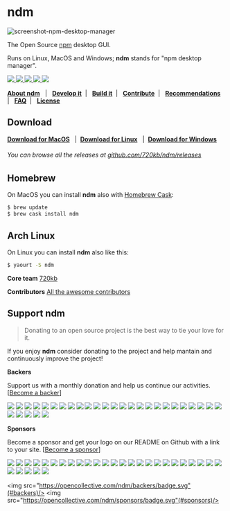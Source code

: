 # ndm

![screenshot-npm-desktop-manager](http://i.imgur.com/7D5EsgW.png)


The Open Source <a href="https://npmjs.com/" target="_blank">npm</a> desktop GUI.

Runs on Linux, MacOS and Windows; **ndm** stands for "npm desktop manager".

<a href="https://github.com/720kb/ndm/releases" target="_blank">
<img src="https://img.shields.io/github/release/720kb/ndm.svg"/>
</a>
<a href="https://travis-ci.org/720kb/ndm/builds" target="_blank">
<img src="https://img.shields.io/travis/720kb/ndm.svg"/>
</a>
<a href="https://ci.appveyor.com/project/45kb/ndm">
<img src="https://ci.appveyor.com/api/projects/status/da313gnkvdbbvflh?svg=true"/>
</a>
<a href="https://720kb.github.io/ndm/" target="_blank">
<img src="https://img.shields.io/github/downloads/720kb/ndm/total.svg"/>
</a>
<a href="https://gitter.im/720kb/ndm" target="_blank">
<img src="https://img.shields.io/gitter/room/ndm/ndm.js.svg"/>
</a>
 <br>
 
<p>
<b><a href="https://github.com/720kb/ndm/blob/master/doc/ABOUT.md">About ndm</a></b> &nbsp; 
  |
  &nbsp; <b><a href="https://github.com/720kb/ndm/blob/master/doc/DEVELOP.md">Develop it</a></b>&nbsp;  |
  &nbsp; <b><a href="https://github.com/720kb/ndm/blob/master/doc/BUILD.md">Build it</a></b>&nbsp; 
  |
  &nbsp; <b><a href="https://github.com/720kb/ndm/blob/master/doc/CONTRIBUTE.md">Contribute</a></b>&nbsp; 
  |
  &nbsp; <b><a href="https://github.com/720kb/ndm/blob/master/doc/RECOMMENDATIONS.md">Recommendations</a></b>&nbsp; 
  |
  &nbsp; <b><a href="https://github.com/720kb/ndm/blob/master/doc/FAQ.md">FAQ</a></b>&nbsp; 
  |
  &nbsp; <b><a href="https://github.com/720kb/ndm/blob/master/LICENSE.md">License</a></b>
  </p>
  

## Download
**[Download for MacOS](https://720kb.github.io/ndm#mac)**  &nbsp; | &nbsp;**[Download for Linux](https://720kb.github.io/ndm#linux)** &nbsp; | &nbsp;**[Download for Windows](https://720kb.github.io/ndm#win)** &nbsp;

###### You can browse all the releases at [github.com/720kb/ndm/releases](https://github.com/720kb/ndm/releases)



## Homebrew

On MacOS you can install **ndm** also with [Homebrew Cask](https://caskroom.github.io/):

```bash
$ brew update
$ brew cask install ndm
```

## Arch Linux

On Linux you can install **ndm** also like this:

```bash
$ yaourt -S ndm
```

**Core team** 
[720kb](https://720kb.net) 

**Contributors** [All the awesome contributors](https://github.com/720kb/ndm/graphs/contributors)


## Support ndm

> Donating to an open source project is the best way to tie your love for it.

If you enjoy **ndm** consider donating to the project and help mantain and continuously improve the project! 

**Backers**

Support us with a monthly donation and help us continue our activities. [[Become a backer](https://opencollective.com/ndm#backer)]
 
 <a href="https://opencollective.com/ndm/backer/0/website" target="_blank"><img src="https://opencollective.com/ndm/backer/0/avatar.svg"></a>
 <a href="https://opencollective.com/ndm/backer/1/website" target="_blank"><img src="https://opencollective.com/ndm/backer/1/avatar.svg"></a>
 <a href="https://opencollective.com/ndm/backer/2/website" target="_blank"><img src="https://opencollective.com/ndm/backer/2/avatar.svg"></a>
 <a href="https://opencollective.com/ndm/backer/3/website" target="_blank"><img src="https://opencollective.com/ndm/backer/3/avatar.svg"></a>
 <a href="https://opencollective.com/ndm/backer/4/website" target="_blank"><img src="https://opencollective.com/ndm/backer/4/avatar.svg"></a>
 <a href="https://opencollective.com/ndm/backer/5/website" target="_blank"><img src="https://opencollective.com/ndm/backer/5/avatar.svg"></a>
 <a href="https://opencollective.com/ndm/backer/6/website" target="_blank"><img src="https://opencollective.com/ndm/backer/6/avatar.svg"></a>
 <a href="https://opencollective.com/ndm/backer/7/website" target="_blank"><img src="https://opencollective.com/ndm/backer/7/avatar.svg"></a>
 <a href="https://opencollective.com/ndm/backer/8/website" target="_blank"><img src="https://opencollective.com/ndm/backer/8/avatar.svg"></a>
 <a href="https://opencollective.com/ndm/backer/9/website" target="_blank"><img src="https://opencollective.com/ndm/backer/9/avatar.svg"></a>
 <a href="https://opencollective.com/ndm/backer/10/website" target="_blank"><img src="https://opencollective.com/ndm/backer/10/avatar.svg"></a>
 <a href="https://opencollective.com/ndm/backer/11/website" target="_blank"><img src="https://opencollective.com/ndm/backer/11/avatar.svg"></a>
 <a href="https://opencollective.com/ndm/backer/12/website" target="_blank"><img src="https://opencollective.com/ndm/backer/12/avatar.svg"></a>
 <a href="https://opencollective.com/ndm/backer/13/website" target="_blank"><img src="https://opencollective.com/ndm/backer/13/avatar.svg"></a>
 <a href="https://opencollective.com/ndm/backer/14/website" target="_blank"><img src="https://opencollective.com/ndm/backer/14/avatar.svg"></a>
 <a href="https://opencollective.com/ndm/backer/15/website" target="_blank"><img src="https://opencollective.com/ndm/backer/15/avatar.svg"></a>
 <a href="https://opencollective.com/ndm/backer/16/website" target="_blank"><img src="https://opencollective.com/ndm/backer/16/avatar.svg"></a>
 <a href="https://opencollective.com/ndm/backer/17/website" target="_blank"><img src="https://opencollective.com/ndm/backer/17/avatar.svg"></a>
 <a href="https://opencollective.com/ndm/backer/18/website" target="_blank"><img src="https://opencollective.com/ndm/backer/18/avatar.svg"></a>
 <a href="https://opencollective.com/ndm/backer/19/website" target="_blank"><img src="https://opencollective.com/ndm/backer/19/avatar.svg"></a>
 <a href="https://opencollective.com/ndm/backer/20/website" target="_blank"><img src="https://opencollective.com/ndm/backer/20/avatar.svg"></a>
 <a href="https://opencollective.com/ndm/backer/21/website" target="_blank"><img src="https://opencollective.com/ndm/backer/21/avatar.svg"></a>
 <a href="https://opencollective.com/ndm/backer/22/website" target="_blank"><img src="https://opencollective.com/ndm/backer/22/avatar.svg"></a>
 <a href="https://opencollective.com/ndm/backer/23/website" target="_blank"><img src="https://opencollective.com/ndm/backer/23/avatar.svg"></a>
 <a href="https://opencollective.com/ndm/backer/24/website" target="_blank"><img src="https://opencollective.com/ndm/backer/24/avatar.svg"></a>
 <a href="https://opencollective.com/ndm/backer/25/website" target="_blank"><img src="https://opencollective.com/ndm/backer/25/avatar.svg"></a>
 <a href="https://opencollective.com/ndm/backer/26/website" target="_blank"><img src="https://opencollective.com/ndm/backer/26/avatar.svg"></a>
 <a href="https://opencollective.com/ndm/backer/27/website" target="_blank"><img src="https://opencollective.com/ndm/backer/27/avatar.svg"></a>
 <a href="https://opencollective.com/ndm/backer/28/website" target="_blank"><img src="https://opencollective.com/ndm/backer/28/avatar.svg"></a>
 <a href="https://opencollective.com/ndm/backer/29/website" target="_blank"><img src="https://opencollective.com/ndm/backer/29/avatar.svg"></a>
 
 **Sponsors**
 
 Become a sponsor and get your logo on our README on Github with a link to your site. [[Become a sponsor](https://opencollective.com/ndm#sponsor)]
 
 <a href="https://opencollective.com/ndm/sponsor/0/website" target="_blank"><img src="https://opencollective.com/ndm/sponsor/0/avatar.svg"></a>
 <a href="https://opencollective.com/ndm/sponsor/1/website" target="_blank"><img src="https://opencollective.com/ndm/sponsor/1/avatar.svg"></a>
 <a href="https://opencollective.com/ndm/sponsor/2/website" target="_blank"><img src="https://opencollective.com/ndm/sponsor/2/avatar.svg"></a>
 <a href="https://opencollective.com/ndm/sponsor/3/website" target="_blank"><img src="https://opencollective.com/ndm/sponsor/3/avatar.svg"></a>
 <a href="https://opencollective.com/ndm/sponsor/4/website" target="_blank"><img src="https://opencollective.com/ndm/sponsor/4/avatar.svg"></a>
 <a href="https://opencollective.com/ndm/sponsor/5/website" target="_blank"><img src="https://opencollective.com/ndm/sponsor/5/avatar.svg"></a>
 <a href="https://opencollective.com/ndm/sponsor/6/website" target="_blank"><img src="https://opencollective.com/ndm/sponsor/6/avatar.svg"></a>
 <a href="https://opencollective.com/ndm/sponsor/7/website" target="_blank"><img src="https://opencollective.com/ndm/sponsor/7/avatar.svg"></a>
 <a href="https://opencollective.com/ndm/sponsor/8/website" target="_blank"><img src="https://opencollective.com/ndm/sponsor/8/avatar.svg"></a>
 <a href="https://opencollective.com/ndm/sponsor/9/website" target="_blank"><img src="https://opencollective.com/ndm/sponsor/9/avatar.svg"></a>
 <a href="https://opencollective.com/ndm/sponsor/10/website" target="_blank"><img src="https://opencollective.com/ndm/sponsor/10/avatar.svg"></a>
 <a href="https://opencollective.com/ndm/sponsor/11/website" target="_blank"><img src="https://opencollective.com/ndm/sponsor/11/avatar.svg"></a>
 <a href="https://opencollective.com/ndm/sponsor/12/website" target="_blank"><img src="https://opencollective.com/ndm/sponsor/12/avatar.svg"></a>
 <a href="https://opencollective.com/ndm/sponsor/13/website" target="_blank"><img src="https://opencollective.com/ndm/sponsor/13/avatar.svg"></a>
 <a href="https://opencollective.com/ndm/sponsor/14/website" target="_blank"><img src="https://opencollective.com/ndm/sponsor/14/avatar.svg"></a>
 <a href="https://opencollective.com/ndm/sponsor/15/website" target="_blank"><img src="https://opencollective.com/ndm/sponsor/15/avatar.svg"></a>
 <a href="https://opencollective.com/ndm/sponsor/16/website" target="_blank"><img src="https://opencollective.com/ndm/sponsor/16/avatar.svg"></a>
 <a href="https://opencollective.com/ndm/sponsor/17/website" target="_blank"><img src="https://opencollective.com/ndm/sponsor/17/avatar.svg"></a>
 <a href="https://opencollective.com/ndm/sponsor/18/website" target="_blank"><img src="https://opencollective.com/ndm/sponsor/18/avatar.svg"></a>
 <a href="https://opencollective.com/ndm/sponsor/19/website" target="_blank"><img src="https://opencollective.com/ndm/sponsor/19/avatar.svg"></a>
 <a href="https://opencollective.com/ndm/sponsor/20/website" target="_blank"><img src="https://opencollective.com/ndm/sponsor/20/avatar.svg"></a>
 <a href="https://opencollective.com/ndm/sponsor/21/website" target="_blank"><img src="https://opencollective.com/ndm/sponsor/21/avatar.svg"></a>
 <a href="https://opencollective.com/ndm/sponsor/22/website" target="_blank"><img src="https://opencollective.com/ndm/sponsor/22/avatar.svg"></a>
 <a href="https://opencollective.com/ndm/sponsor/23/website" target="_blank"><img src="https://opencollective.com/ndm/sponsor/23/avatar.svg"></a>
 <a href="https://opencollective.com/ndm/sponsor/24/website" target="_blank"><img src="https://opencollective.com/ndm/sponsor/24/avatar.svg"></a>
 <a href="https://opencollective.com/ndm/sponsor/25/website" target="_blank"><img src="https://opencollective.com/ndm/sponsor/25/avatar.svg"></a>
 <a href="https://opencollective.com/ndm/sponsor/26/website" target="_blank"><img src="https://opencollective.com/ndm/sponsor/26/avatar.svg"></a>
 <a href="https://opencollective.com/ndm/sponsor/27/website" target="_blank"><img src="https://opencollective.com/ndm/sponsor/27/avatar.svg"></a>
 <a href="https://opencollective.com/ndm/sponsor/28/website" target="_blank"><img src="https://opencollective.com/ndm/sponsor/28/avatar.svg"></a>
 <a href="https://opencollective.com/ndm/sponsor/29/website" target="_blank"><img src="https://opencollective.com/ndm/sponsor/29/avatar.svg"></a>
 
<img src="https://opencollective.com/ndm/backers/badge.svg"(#backers)/> <img src="https://opencollective.com/ndm/sponsors/badge.svg"(#sponsors)/>
